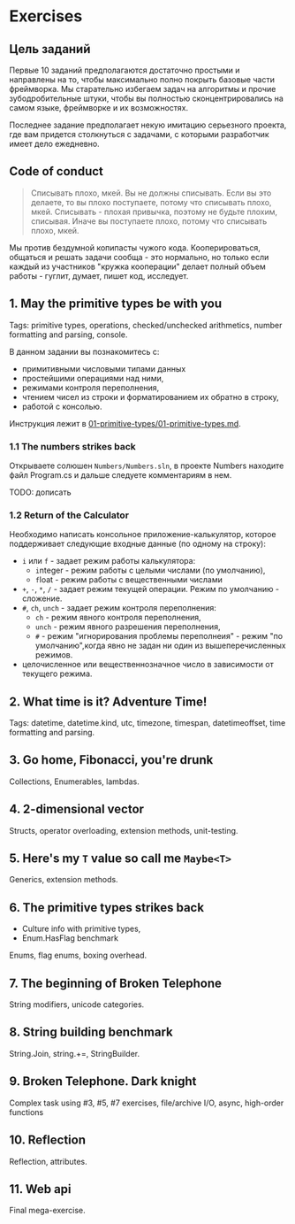 # Exercises

## Цель заданий

Первые 10 заданий предполагаются достаточно простыми и направлены на то, чтобы максимально полно покрыть базовые части фреймворка. Мы старательно избегаем задач на алгоритмы и прочие зубодробительные штуки, чтобы вы полностью сконцентрировались на самом языке, фреймворке и их возможностях.

Последнее задание предполагает некую имитацию серьезного проекта, где вам придется столкнуться с задачами, с которыми разработчик имеет дело ежедневно.

## Code of conduct

> Списывать плохо, мкей. Вы не должны списывать. Если вы это делаете, то вы плохо поступаете, потому что списывать плохо, мкей. Списывать - плохая привычка, поэтому не будьте плохим, списывая. Иначе вы поступаете плохо, потому что списывать плохо, мкей.

Мы против бездумной копипасты чужого кода. Кооперироваться, общаться и решать задачи сообща - это нормально, но только если каждый из участников "кружка кооперации" делает полный объем работы - гуглит, думает, пишет код, исследует.

## 1. May the primitive types be with you

Tags: primitive types, operations, checked/unchecked arithmetics, number formatting and parsing, console.

В данном задании вы познакомитесь с:

- примитивными числовыми типами данных
- простейшими операциями над ними,
- режимами контроля переполнения,
- чтением чисел из строки и форматированием их обратно в строку,
- работой с консолью.

Инструкция лежит в [01-primitive-types/01-primitive-types.md](01-primitive-types/01-primitive-types.md).


### 1.1 The numbers strikes back

Открываете солюшен `Numbers/Numbers.sln`, в проекте Numbers находите файл Program.cs и дальше следуете комментариям в нем.

TODO: дописать

### 1.2 Return of the Calculator

Необходимо написать консольное приложение-калькулятор, которое поддерживает следующие входные данные (по одному на строку):

- `i` или `f` - задает режим работы калькулятора:
  - `i`nteger - режим работы с целыми числами (по умолчанию),
  - `f`loat - режим работы с вещественными числами
- `+`, `-`, `*`, `/` - задает режим текущей операции. Режим по умолчанию - сложение.
- `#`, `ch`, `unch` - задает режим контроля переполнения:
  - `ch` - режим явного контроля переполнения,
  - `unch` - режим явного разрешения переполнения,
  - `#` - режим "игнорирования проблемы переполнеия" - режим "по умолчанию",когда явно не задан ни один из вышеперечисленных режимов.
- целочисленное или вещественнозначное число в зависимости от текущего режима.

## 2. What time is it? Adventure Time!

Tags: datetime, datetime.kind, utc, timezone, timespan, datetimeoffset, time formatting and parsing.

## 3. Go home, Fibonacci, you're drunk

Collections, Enumerables, lambdas.

## 4. 2-dimensional vector

Structs, operator overloading, extension methods, unit-testing.

## 5. Here's my `T` value so call me `Maybe<T>`

Generics, extension methods.

## 6. The primitive types strikes back

- Culture info with primitive types,
- Enum.HasFlag benchmark

Enums, flag enums, boxing overhead.

## 7. The beginning of Broken Telephone

String modifiers, unicode categories.

## 8. String building benchmark

String.Join, string.+=, StringBuilder.

## 9. Broken Telephone. Dark knight

Complex task using #3, #5, #7 exercises, file/archive I/O, async, high-order functions

## 10. Reflection

Reflection, attributes.

## 11. Web api

Final mega-exercise.